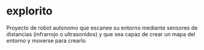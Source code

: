 # explorito
Proyecto de robot autonomo que escanee su entorno mediante sensores de distancias (infrarrojo o ultrasonidos) y que sea capaz de crear un mapa del entorno y moverse para crearlo
